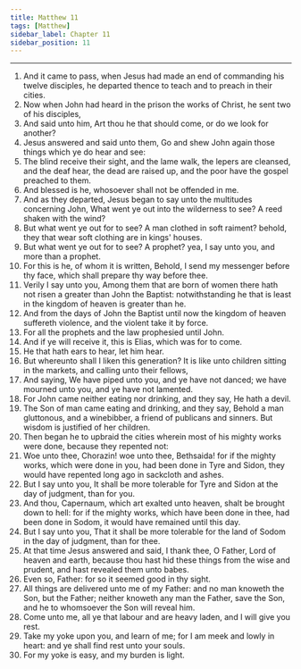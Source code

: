 ```yaml
---
title: Matthew 11
tags: [Matthew]
sidebar_label: Chapter 11
sidebar_position: 11
---
```


---
1. And it came to pass, when Jesus had made an end of commanding his twelve disciples, he departed thence to teach and to preach in their cities.
2. Now when John had heard in the prison the works of Christ, he sent two of his disciples,
3. And said unto him, Art thou he that should come, or do we look for another?
4. Jesus answered and said unto them, Go and shew John again those things which ye do hear and see:
5. The blind receive their sight, and the lame walk, the lepers are cleansed, and the deaf hear, the dead are raised up, and the poor have the gospel preached to them.
6. And blessed is he, whosoever shall not be offended in me.
7. And as they departed, Jesus began to say unto the multitudes concerning John, What went ye out into the wilderness to see? A reed shaken with the wind?
8. But what went ye out for to see? A man clothed in soft raiment? behold, they that wear soft clothing are in kings' houses.
9. But what went ye out for to see? A prophet? yea, I say unto you, and more than a prophet.
10. For this is he, of whom it is written, Behold, I send my messenger before thy face, which shall prepare thy way before thee.
11. Verily I say unto you, Among them that are born of women there hath not risen a greater than John the Baptist: notwithstanding he that is least in the kingdom of heaven is greater than he.
12. And from the days of John the Baptist until now the kingdom of heaven suffereth violence, and the violent take it by force.
13. For all the prophets and the law prophesied until John.
14. And if ye will receive it, this is Elias, which was for to come.
15. He that hath ears to hear, let him hear.
16. But whereunto shall I liken this generation? It is like unto children sitting in the markets, and calling unto their fellows,
17. And saying, We have piped unto you, and ye have not danced; we have mourned unto you, and ye have not lamented.
18. For John came neither eating nor drinking, and they say, He hath a devil.
19. The Son of man came eating and drinking, and they say, Behold a man gluttonous, and a winebibber, a friend of publicans and sinners. But wisdom is justified of her children.
20. Then began he to upbraid the cities wherein most of his mighty works were done, because they repented not:
21. Woe unto thee, Chorazin! woe unto thee, Bethsaida! for if the mighty works, which were done in you, had been done in Tyre and Sidon, they would have repented long ago in sackcloth and ashes.
22. But I say unto you, It shall be more tolerable for Tyre and Sidon at the day of judgment, than for you.
23. And thou, Capernaum, which art exalted unto heaven, shalt be brought down to hell: for if the mighty works, which have been done in thee, had been done in Sodom, it would have remained until this day.
24. But I say unto you, That it shall be more tolerable for the land of Sodom in the day of judgment, than for thee.
25. At that time Jesus answered and said, I thank thee, O Father, Lord of heaven and earth, because thou hast hid these things from the wise and prudent, and hast revealed them unto babes.
26. Even so, Father: for so it seemed good in thy sight.
27. All things are delivered unto me of my Father: and no man knoweth the Son, but the Father; neither knoweth any man the Father, save the Son, and he to whomsoever the Son will reveal him.
28. Come unto me, all ye that labour and are heavy laden, and I will give you rest.
29. Take my yoke upon you, and learn of me; for I am meek and lowly in heart: and ye shall find rest unto your souls.
30. For my yoke is easy, and my burden is light.